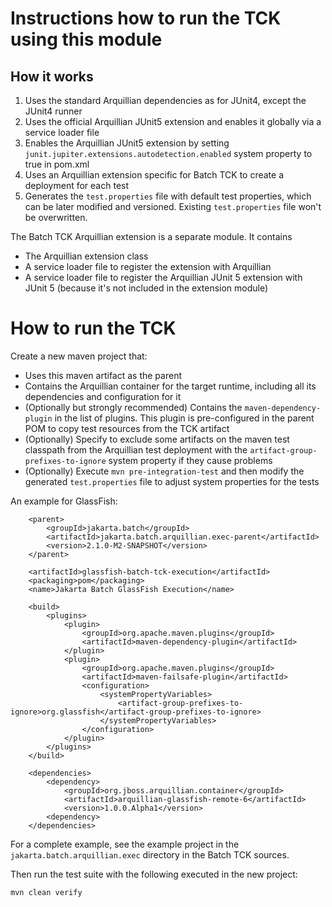 <!--- 
Copyright (c) 2021 Contributors to the Eclipse Foundation

See the NOTICE file distributed with this work for additional information regarding copyright 
ownership. Licensed under the Apache License, Version 2.0 (the "License"); 
you may not use this file except in compliance with the License. You may 
obtain a copy of the License at http://www.apache.org/licenses/LICENSE-2.0 
Unless required by applicable law or agreed to in writing, software distributed 
under the License is distributed on an "AS IS" BASIS, WITHOUT WARRANTIES 
OR CONDITIONS OF ANY KIND, either express or implied. See the License for 
the specific language governing permissions and limitations under the License. 
SPDX-License-Identifier: Apache-2.0
--->
# Instructions how to run the TCK using this module

## How it works

1. Uses the standard Arquillian dependencies as for JUnit4, except the JUnit4 runner
2. Uses the official Arquillian JUnit5 extension and enables it globally via a service loader file
3. Enables the Arquillian JUnit5 extension by setting `junit.jupiter.extensions.autodetection.enabled` system property to true in pom.xml
4. Uses an Arquillian extension specific for Batch TCK to create a deployment for each test 
5. Generates the `test.properties` file with default test properties, which can be later modified and versioned. Existing `test.properties` file won't be overwritten.

The Batch TCK Arquillian extension is a separate module. It contains 

* The Arquillian extension class
* A service loader file to register the extension with Arquillian
* A service loader file to register the Arquillian JUnit 5 extension with JUnit 5 (because it's not included in the extension module)

# How to run the TCK

Create a new maven project that:

* Uses this maven artifact as the parent
* Contains the Arquillian container for the target runtime, including all its dependencies and configuration for it
* (Optionally but strongly recommended) Contains the `maven-dependency-plugin` in the list of plugins. This plugin 
is pre-configured in the parent POM to copy test resources from the TCK artifact
* (Optionally) Specify to exclude some artifacts on the maven test classpath from the Arquillian test 
deployment with the `artifact-group-prefixes-to-ignore` system property if they cause problems
* (Optionally) Execute `mvn pre-integration-test` and then modify the generated `test.properties` file to adjust system properties for the tests

An example for GlassFish:

```
    <parent>
        <groupId>jakarta.batch</groupId>
        <artifactId>jakarta.batch.arquillian.exec-parent</artifactId>
        <version>2.1.0-M2-SNAPSHOT</version>
    </parent>

    <artifactId>glassfish-batch-tck-execution</artifactId>
    <packaging>pom</packaging>
    <name>Jakarta Batch GlassFish Execution</name>

    <build>
        <plugins>
            <plugin>
                <groupId>org.apache.maven.plugins</groupId>
                <artifactId>maven-dependency-plugin</artifactId>
            </plugin>
            <plugin>
                <groupId>org.apache.maven.plugins</groupId>
                <artifactId>maven-failsafe-plugin</artifactId>
                <configuration>
                    <systemPropertyVariables>
                        <artifact-group-prefixes-to-ignore>org.glassfish</artifact-group-prefixes-to-ignore>
                    </systemPropertyVariables>
                </configuration>
            </plugin>
        </plugins>
    </build>

    <dependencies>
        <dependency>
            <groupId>org.jboss.arquillian.container</groupId>
            <artifactId>arquillian-glassfish-remote-6</artifactId>
            <version>1.0.0.Alpha1</version>
        <dependency>
    </dependencies>
```

For a complete example, see the example project in the `jakarta.batch.arquillian.exec` directory in the Batch TCK sources.

Then run the test suite with the following executed in the new project:

```
mvn clean verify
```

